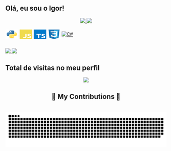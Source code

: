 ## Olá, eu sou o Igor!

<div align="center">
  <a href="https://github.com/leonardoigor">
  <img height="180em" src="https://github-readme-stats.vercel.app/api?username=leonardoigor&show_icons=true&theme=dark&include_all_commits=true&count_private=true"/>
  <img height="180em" src="https://github-readme-stats.vercel.app/api/top-langs/?username=leonardoigor&layout=compact&langs_count=7&theme=dark"/>
</div>
<div style="display: inline_block"><br>
<img align="center" alt="Python" height="30" width="40" src="https://raw.githubusercontent.com/devicons/devicon/master/icons/python/python-original.svg">
<img align="center" alt="Js" height="30" width="40" src="https://raw.githubusercontent.com/devicons/devicon/master/icons/javascript/javascript-plain.svg">
<img align="center" alt="Ts" height="30" width="40" src="https://raw.githubusercontent.com/devicons/devicon/master/icons/typescript/typescript-plain.svg">
<img align="center" alt="CSS" height="30" width="40" src="https://raw.githubusercontent.com/devicons/devicon/master/icons/css3/css3-original.svg">
<img align="center" alt="C#" height="30" width="40" src="https://raw.githubusercontent.com/jmnote/z-icons/master/svg/csharp.svg">

</div>
  
##
  
<div>
<a href="https://www.linkedin.com/in/igor-leonardo-mendonca-861b1618a/" target="_blank">
<img src="https://img.shields.io/badge/-LinkedIn-%230077B5?style=for-the-badge&logo=linkedin&logoColor=white" target="_blank">
</a>
<a href=mailto:igor_mendonca@outlook.com.br" target="_blank">
<img src="https://img.shields.io/badge/Microsoft_Outlook-0078D4?style=for-the-badge&logo=microsoft-outlook&logoColor=white" target="_blank">
</a>
  
 ## Total de visitas no meu perfil <br>
 <p align="center"> 
   <img alingn="center" src="https://profile-counter.glitch.me/leonardoigor/count.svg" />
 </p>


<div align="center">
  <h2>🐍 My Contributions 🐍</h2>
  <br>
  <img alt="snake eating my contributions" src="https://github.com/leonardoigor/leonardoigor/blob/output/github-contribution-grid-snake.svg" />
  
  <br/><br/><br/>
</div>

</div>

